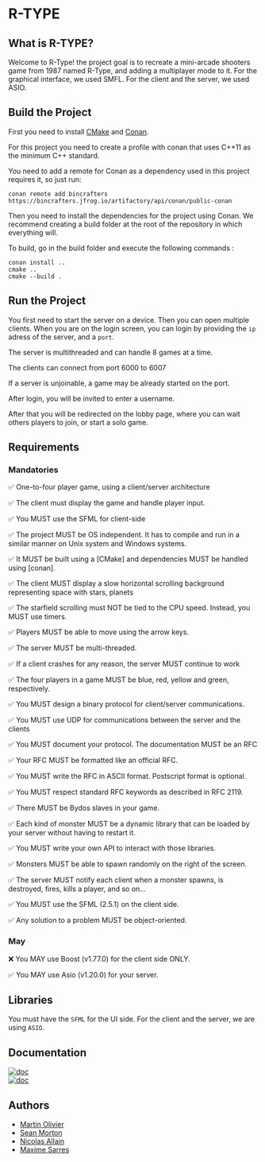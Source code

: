 # R-TYPE
## What is R-TYPE?
Welcome to R-Type! the project goal is to recreate a mini-arcade shooters game from 1987 named R-Type, and adding a multiplayer mode to it.
For the graphical interface, we used SMFL.
For the client and the server, we used ASIO.


## Build the Project

First you need to install [CMake](https://cmake.org/download/) and [Conan](https://conan.io/downloads.html).

For this project you need to create a profile with conan that uses C++11 as the minimum C++ standard.

You need to add a remote for Conan as a dependency used in this project requires it, so just run:
```shell
conan remote add bincrafters https://bincrafters.jfrog.io/artifactory/api/conan/public-conan
```

Then you need to install the dependencies for the project using Conan.
We recommend creating a build folder at the root of the repository in which everything will.

To build, go in the build folder and execute the following commands :
```shell
conan install ..
cmake ..
cmake --build .
```

## Run the Project

You first need to start the server on a device.
Then you can open multiple clients. When you are on the login screen, you can login by providing the `ip` adress of the server, and a `port`.

The server is multithreaded and can handle 8 games at a time.

The clients can connect from port 6000 to 6007

If a server is unjoinable, a game may be already started on the port.

After login, you will be invited to enter a username.

After that you will be redirected on the lobby page, where you can wait others players to join, or start a solo game.

## Requirements
### Mandatories

✅ One-to-four player game, using a client/server architecture

✅ The client must display the game and handle player input.

✅ You MUST use the SFML for client-side

✅ The project MUST be OS independent. It has to compile and run in a similar manner on Unix system and Windows systems.

✅ It MUST be built using a [CMake] and dependencies MUST be handled using [conan].

✅ The client MUST display a slow horizontal scrolling background representing space with stars, planets

✅ The starfield scrolling must NOT be tied to the CPU speed. Instead, you MUST use timers.

✅ Players MUST be able to move using the arrow keys.

✅ The server MUST be multi-threaded.

✅ If a client crashes for any reason, the server MUST continue to work

✅ The four players in a game MUST be blue, red, yellow and green, respectively.

✅ You MUST design a binary protocol for client/server communications.

✅ You MUST use UDP for communications between the server and the clients

✅ You MUST document your protocol. The documentation MUST be an RFC

✅ Your RFC MUST be formatted like an official RFC.

✅ You MUST write the RFC in ASCII format. Postscript format is optional.

✅ You MUST respect standard RFC keywords as described in RFC 2119.

✅ There MUST be Bydos slaves in your game.

✅ Each kind of monster MUST be a dynamic library that can be loaded by your server without having to restart it.

✅ You MUST write your own API to interact with those libraries.

✅ Monsters MUST be able to spawn randomly on the right of the screen.

✅ The server MUST notify each client when a monster spawns, is destroyed, fires, kills a player, and so on...

✅ You MUST use the SFML (2.5.1) on the client side.

✅ Any solution to a problem MUST be object-oriented.

### May

❌ You MAY use Boost (v1.77.0) for the client side ONLY.

✅ You MAY use Asio (v1.20.0) for your server.

## Libraries
You must have the `SFML` for the UI side.
For the client and the server, we are using `ASIO`.

## Documentation

[![doc](https://img.shields.io/badge/Code_Documentation-pdf-red.svg)](doc/code_documentation.pdf)  
[![doc](https://img.shields.io/badge/Network_Protocol-txt-white.svg)](doc/network_protocol.txt)

## Authors
  - [Martin Olivier](https://github.com/tocola)
  - [Sean Morton](https://github.com/Seanmrt)
  - [Nicolas Allain](https://github.com/Nirasak)
  - [Maxime Sarres](https://github.com/XriM)

